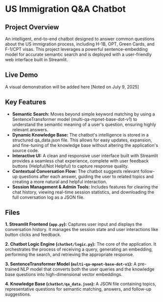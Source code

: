 # US Immigration Q&A Chatbot
## Project Overview
An intelligent, end-to-end chatbot designed to answer common questions about the US immigration process, including H-1B, OPT, Green Cards, and F-1/CPT visas. This project leverages a powerful sentence-embedding model for accurate semantic search and is deployed with a user-friendly web interface built in Streamlit.

## Live Demo
A visual demonstration will be added here [Noted on July 9, 2025]

## Key Features
- **Semantic Search:** Moves beyond simple keyword matching by using a SentenceTransformer model (multi-qa-mpnet-base-dot-v1) to understand the semantic meaning of a user's question, ensuring highly relevant answers.
- **Dynamic Knowledge Base:** The chatbot's intelligence is stored in a structured qa_data.json file. This allows for easy updates, expansion, and fine-tuning of the knowledge base without altering the application's source code.
- **Interactive UI:** A clean and responsive user interface built with Streamlit provides a seamless chat experience, complete with user feedback buttons (Helpful/Not Helpful) to capture response quality.
- **Contextual Conversation Flow:** The chatbot suggests relevant follow-up questions after each answer, guiding the user to related topics and creating a more natural and helpful interaction.
- **Session Management & Admin Tools:** Includes features for clearing the chat history, viewing real-time session statistics, and downloading the full conversation log as a JSON file.

## Files
**1. Streamlit Frontend (`app.py`):** Captures user input and displays the conversation history. It manages the session state and user interactions like button clicks and feedback.

**2. Chatbot Logic Engine (`chatbot/logic.py`):** The core of the application. It orchestrates the process of receiving a query, generating an embedding, performing the search, and retrieving the appropriate response.

**3. SentenceTransformer Model (`multi-qa-mpnet-base-dot-v1`):** A pre-trained NLP model that converts both the user queries and the knowledge base questions into high-dimensional vector embeddings.

**4. Knowledge Base (`chatbot/qa_data.json`):** A JSON file containing topics, representative questions for semantic matching, answers, and follow-up suggestions.



